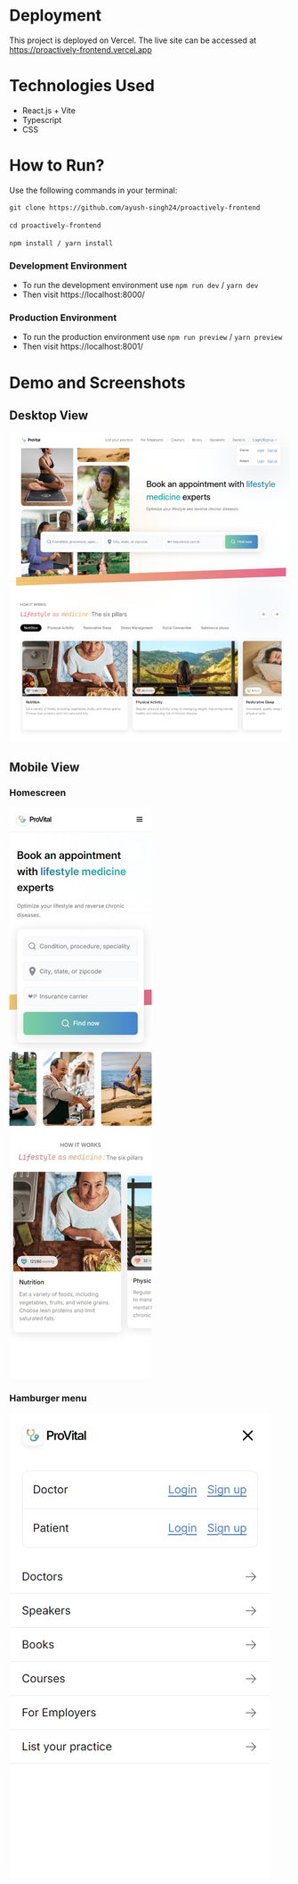 # Deployment

This project is deployed on Vercel. The live site can be accessed at https://proactively-frontend.vercel.app

# Technologies Used

- React.js + Vite
- Typescript
- CSS

# How to Run?

Use the following commands in your terminal:

```
git clone https://github.com/ayush-singh24/proactively-frontend

cd proactively-frontend

npm install / yarn install
```

### Development Environment

- To run the development environment use
  `npm run dev` / `yarn dev`
- Then visit https://localhost:8000/

### Production Environment

- To run the production environment use
  `npm run preview` / `yarn preview`
- Then visit https://localhost:8001/

# Demo and Screenshots

## Desktop View

![desktop view](./screenshots/desktop-view.jpeg)

## Mobile View

### Homescreen

![desktop view](./screenshots/mobile-view.jpeg)

### Hamburger menu

![desktop view](./screenshots/mobile-view2.jpeg)
